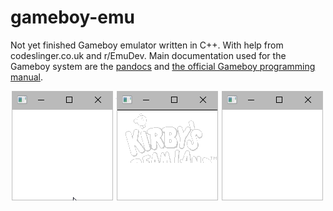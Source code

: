 # gameboy-emu
Not yet finished Gameboy emulator written in C++. With help from codeslinger.co.uk and r/EmuDev. Main documentation used for the Gameboy system are the [pandocs](http://bgb.bircd.org/pandocs.htm) and [the official Gameboy programming manual](https://archive.org/details/GameBoyProgManVer1.1).

![Tetris](screenshots/tetris.gif "Tetris")
![Kirby's Dreamland](screenshots/kirby.gif "Kirby's Dreamland")
![Mario Yoshi](screenshots/marioyoshi.gif "Mario & Yoshi")